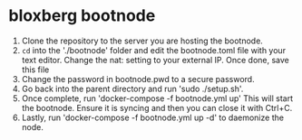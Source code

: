 # bloxberg bootnode

1. Clone the repository to the server you are hosting the bootnode.
2. `cd` into the './bootnode' folder and edit the bootnode.toml file with your text editor. Change the nat: setting to your external IP. Once done, save this file
3. Change the password in bootnode.pwd to a secure password.
4. Go back into the parent directory and run 'sudo ./setup.sh'.
5. Once complete, run 'docker-compose -f bootnode.yml up' This will start the bootnode. Ensure it is syncing and then you can close it with Ctrl+C.
6. Lastly, run 'docker-compose -f bootnode.yml up -d' to daemonize the node.
